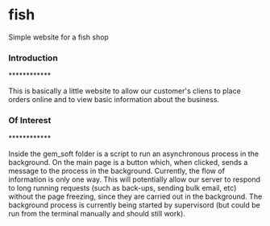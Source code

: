 # fish
Simple website for a fish shop

<h3>Introduction</h3>
************

This is basically a little website to allow our customer's cliens to place orders online and to view basic information
about the business. 

<h3>Of Interest</h3>
************

Inside the gem_soft folder is a script to run an asynchronous process in the background. On the main page is a button
which, when clicked, sends a message to the process in the background. Currently, the flow of information is only one
way. This will potentially allow our server to respond to long running requests (such as back-ups, sending bulk email,
etc) without the page freezing, since they are carried out in the background. The background process is currently
being started by supervisord (but could be run from the terminal manually and should still work).

